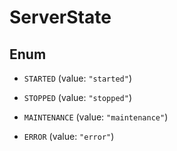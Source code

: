 
# ServerState

## Enum


* `STARTED` (value: `"started"`)

* `STOPPED` (value: `"stopped"`)

* `MAINTENANCE` (value: `"maintenance"`)

* `ERROR` (value: `"error"`)



